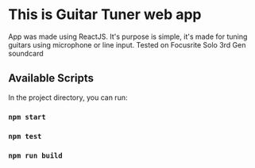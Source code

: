 # This is Guitar Tuner web app

App was made using ReactJS. It's purpose is simple, it's made for tuning guitars using microphone or line input.
Tested on Focusrite Solo 3rd Gen soundcard

## Available Scripts

In the project directory, you can run:

### `npm start`

### `npm test`

### `npm run build`
